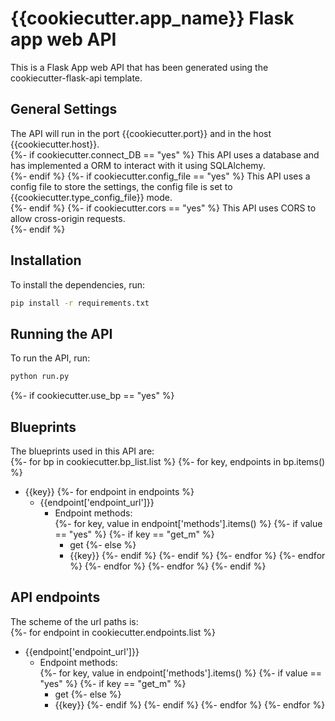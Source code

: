 # {{cookiecutter.app_name}} Flask app web API <br>
This is a Flask App web API that has been generated using the cookiecutter-flask-api template. <br>
## General Settings
The API will run in the port {{cookiecutter.port}} and in the host {{cookiecutter.host}}. <br>
{%- if cookiecutter.connect_DB == "yes" %}
This API uses a database and has implemented a ORM to interact with it using SQLAlchemy. <br>
{%- endif %}
{%- if cookiecutter.config_file == "yes" %}
This API uses a config file to store the settings, the config file is set to {{cookiecutter.type_config_file}} mode. <br>
{%- endif %}
{%- if cookiecutter.cors == "yes" %}
This API uses CORS to allow cross-origin requests. <br>
{%- endif %}


## Installation 
To install the dependencies, run: <br>
```bash 
pip install -r requirements.txt 
``` 

## Running the API <br>

To run the API, run: <br>
```bash 
python run.py 
```

{%- if cookiecutter.use_bp == "yes" %}
## Blueprints
The blueprints used in this API are: <br>
{%- for bp in cookiecutter.bp_list.list %}
{%- for key, endpoints in bp.items() %}
- {{key}}
    {%- for endpoint in endpoints %}
    - {{endpoint['endpoint_url']}}
	    - Endpoint methods:	 
		{%- for key, value in endpoint['methods'].items() %}
            {%- if value == "yes" %}
			    {%- if key == "get_m" %}
            - get
                {%- else %}    
		    - {{key}}
                {%- endif %}
            {%- endif %}
		{%- endfor %}
    {%- endfor %}
{%- endfor %}
{%- endfor %}
{%- endif %}
## API endpoints <br>
The scheme of the url paths is: <br>
{%- for endpoint in cookiecutter.endpoints.list %}
- {{endpoint['endpoint_url']}}
	- Endpoint methods:	 
		{%- for key, value in endpoint['methods'].items() %}
			{%- if value == "yes" %}
                {%- if key == "get_m" %}
        - get
                {%- else %}    
		- {{key}}
                {%- endif %}
			{%- endif %}
		{%- endfor %}
{%- endfor %}
<br>